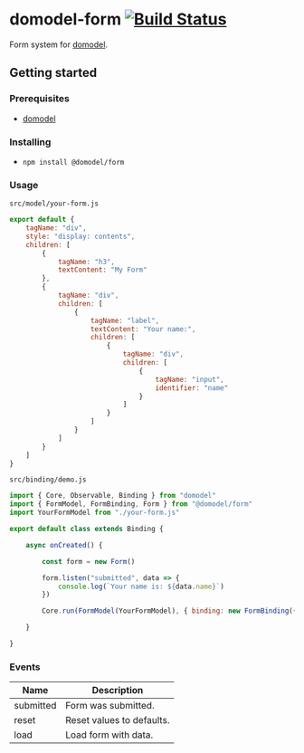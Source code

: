 # domodel-form [![Build Status](https://travis-ci.com/thoughtsunificator/domodel-form.svg?branch=master)](https://travis-ci.com/thoughtsunificator/domodel-form)

Form system for [domodel](https://github.com/thoughtsunificator/domodel).

## Getting started

### Prerequisites

- [domodel](https://github.com/thoughtsunificator/domodel)

### Installing

- ``npm install @domodel/form``

### Usage

``src/model/your-form.js``
```javascript
export default {
	tagName: "div",
	style: "display: contents",
	children: [
		{
			tagName: "h3",
			textContent: "My Form"
		},
		{
			tagName: "div",
			children: [
				{
					tagName: "label",
					textContent: "Your name:",
					children: [
						{
							tagName: "div",
							children: [
								{
									tagName: "input",
									identifier: "name"
								}
							]
						}
					]
				}
			]
		}
	]
}
```

``src/binding/demo.js``
```javascript
import { Core, Observable, Binding } from "domodel"
import { FormModel, FormBinding, Form } from "@domodel/form"
import YourFormModel from "./your-form.js"

export default class extends Binding {

	async onCreated() {

		const form = new Form()

		form.listen("submitted", data => {
			console.log(`Your name is: ${data.name}`)
		})

		Core.run(FormModel(YourFormModel), { binding: new FormBinding({ form }) })

	}

}

```

### Events

| Name       | Description      
| ---------- |----------------------
| submitted  | Form was submitted.
| reset      | Reset values to defaults.     
| load       | Load form with data.     

